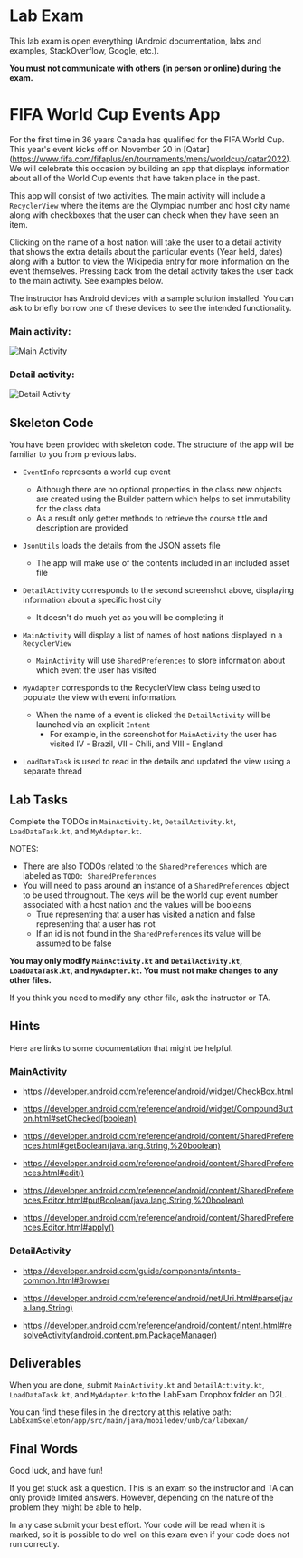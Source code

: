 # Lab Exam

This lab exam is open everything (Android documentation, labs and examples, StackOverflow, Google, etc.).

**You must not communicate with others (in person or online) during the exam.**

# FIFA World Cup Events App

For the first time in 36 years Canada has qualified for the FIFA World Cup.  This year's event kicks off on November 20 in [Qatar] (https://www.fifa.com/fifaplus/en/tournaments/mens/worldcup/qatar2022). We will celebrate this occasion by building an app that displays information about all of the World Cup events that have taken place in the past.

This app will consist of two activities. The main activity will include a `RecyclerView` where the items are the Olympiad number and host city name along with checkboxes that the user can check when they have seen an item.

Clicking on the name of a host nation will take the user to a detail activity that shows the extra details about the particular events (Year held, dates) along with a button to view the Wikipedia entry for more information on the event themselves. Pressing back from the detail activity takes the user back to the main activity. See examples below.

The instructor has Android devices with a sample solution installed. You can ask to briefly borrow one of these devices to see the intended functionality.

### Main activity:

![Main Activity](../screenshots/LabExam/main-activity.png)

### Detail activity:

![Detail Activity](../screenshots/LabExam/detail-activity.png)

## Skeleton Code

You have been provided with skeleton code. The structure of the app
will be familiar to you from previous labs.

* `EventInfo` represents a world cup event
  * Although there are no optional properties in the class new objects are created using the Builder pattern which helps to set immutability for the class data
  * As a result only getter methods to retrieve the course title and description are provided

* `JsonUtils` loads the details from the JSON assets file
  * The app will make use of the contents included in an included asset file

* `DetailActivity` corresponds to the second screenshot above, displaying information about a specific host city
  * It doesn't do much yet as you will be completing it

* `MainActivity` will display a list of names of host nations displayed in a `RecyclerView`
  * `MainActivity` will use `SharedPreferences` to store information about which event the user has visited
  
* `MyAdapter` corresponds to the RecyclerView class being used to populate the view with event information.
  * When the name of a event is clicked the `DetailActivity` will be launched via an explicit `Intent`
    * For example, in the screenshot for `MainActivity` the user has visited IV - Brazil, VII - Chili, and VIII - England

* `LoadDataTask` is used to read in the details and updated the view using a separate thread

## Lab Tasks

Complete the TODOs in `MainActivity.kt`, `DetailActivity.kt`, `LoadDataTask.kt`, and `MyAdapter.kt`.

NOTES: 
* There are also TODOs related to the `SharedPreferences` which are labeled as `TODO: SharedPreferences`
* You will need to pass around an instance of a `SharedPreferences` object to be used throughout.  The keys will be the world cup event number associated with a host nation and the values will be booleans
    * True representing that a user has visited a nation and false representing that a user has not
    * If an id is not found in the `SharedPreferences` its value will be assumed to be false

**You may only modify `MainActivity.kt` and `DetailActivity.kt`, `LoadDataTask.kt`, and `MyAdapter.kt`. You must not make changes to any other files.**

If you think you need to modify any other file, ask the
instructor or TA.

## Hints

Here are links to some documentation that might be helpful. 

### MainActivity

* <https://developer.android.com/reference/android/widget/CheckBox.html>

* <https://developer.android.com/reference/android/widget/CompoundButton.html#setChecked(boolean)>

* <https://developer.android.com/reference/android/content/SharedPreferences.html#getBoolean(java.lang.String,%20boolean)>

* <https://developer.android.com/reference/android/content/SharedPreferences.html#edit()>

* <https://developer.android.com/reference/android/content/SharedPreferences.Editor.html#putBoolean(java.lang.String,%20boolean)>

* <https://developer.android.com/reference/android/content/SharedPreferences.Editor.html#apply()>

### DetailActivity

* <https://developer.android.com/guide/components/intents-common.html#Browser>

* <https://developer.android.com/reference/android/net/Uri.html#parse(java.lang.String)>

* <https://developer.android.com/reference/android/content/Intent.html#resolveActivity(android.content.pm.PackageManager)>


## Deliverables

When you are done, submit `MainActivity.kt` and `DetailActivity.kt`, `LoadDataTask.kt`, and `MyAdapter.kt`to the LabExam Dropbox folder on D2L.

You can find these files in the directory at this relative path: `LabExamSkeleton/app/src/main/java/mobiledev/unb/ca/labexam/`


## Final Words

Good luck, and have fun!

If you get stuck ask a question. This is an exam so the instructor and TA can only provide limited answers. However, depending on the nature of the problem they might be able to help.

In any case submit your best effort. Your code will be read when it is marked, so it is possible to do well on this exam even if your code does not run correctly.
